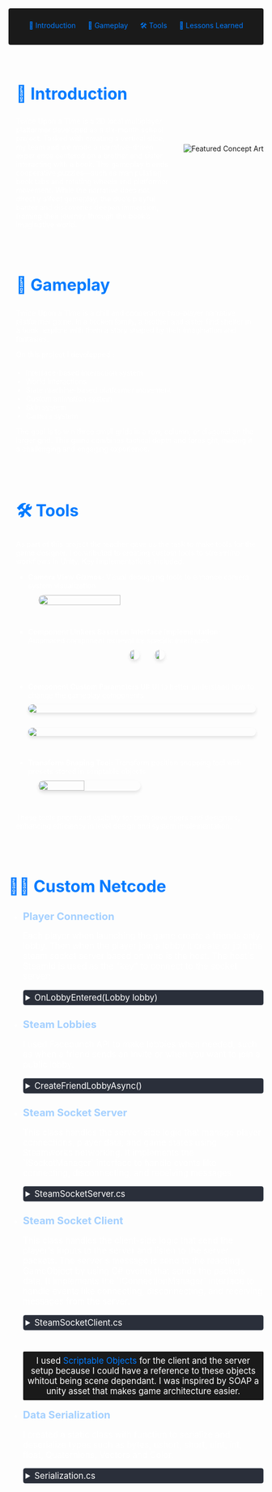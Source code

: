 <!-- Summary Section with Navigation -->

<div style="background:rgb(26, 26, 26); padding: 1.5rem; margin-bottom: 2rem; border-radius: 4px; text-align: center;">
<a href="#introduction" style="color: #007bff; text-decoration: none; margin: 0 10px;">🌟 Introduction </a>
<a href="#game" style="color: #007bff; text-decoration: none; margin: 0 10px;">👾 Gameplay </a>
<a href="#tools" style="color: #007bff; text-decoration: none; margin: 0 10px;">🛠️ Tools </a>
<a href="#lesson" style="color: #007bff; text-decoration: none; margin: 0 10px;">📌 Lessons Learned </a>

</div>

<!-- Main Content with Anchor -->
<div id="introduction" style="display: flex; align-items: center; margin: 2rem 0;">
    <div style="flex: 1; padding: 0 15px; color: #fff;">
        <h2 style="font-size: 2rem; color: #007bff;">🌟 Introduction</h2>
        <p>
            Twice Upon a Time is a 2D local multiplayer platformer developed as a six-month school project. Tasked with creating a vertical slice, my team and we made a narrative-driven experience centered on a brother and sister interacting with a book. The gameplay blends cooperative puzzles—such as manipulating book tabs and rotating wheels and platformer movement. While the narrative does not directly affect gameplay, the duo’s playful banter and discoveries deepen immersion, framing their journey through the book’s imaginative world.
        </p>
    </div>
    <img src="https://i.imgur.com/dNOutQa.png" 
         alt="Featured Concept Art" 
         style="margin-left: 12px;">
</div>


<div id="game" style="display: flex; align-items: center; margin: 2rem 0;">
    <div style="flex: 1; padding: 0 15px; color: #fff;">
        <h2 style="font-size: 2rem; color: #007bff;">👾 Gameplay</h2>
        <p>
            Twice Upon a Time is a chill and cooperative two-player narrative platformer game.
            In a broken family, a brother and sister find shelter in a book, explore with them a story shaped by their imagination and fantasies.
        </p>
        <p>
            <p style="margin-bottom: 1.2rem;">
                 On this project I developped :
            <ul style="margin-top: 0.5rem; padding-left: 1.2rem;">
            <li>Interface-based interaction system</li>
            <li>World interactions</li>
            <li>State machine-based platformer movement</li>
            <li>Custom animation system</li>
            <li>Skin system </li>
            <li>Camera system</li>
        </ul>
        </p>
        <p>
            The goal is to win three small grids in a row, column, or diagonal on the larger grid. This game combines tactical depth and foresight, making it a challenging and engaging experience.
        </p>
    </div>
</div>


<div id="tools" style="display: flex; align-items: center; margin: 2rem 0;">
    <div style="flex: 1; padding: 0 15px; color: #fff;">
        <h2 style="font-size: 2rem; color: #007bff;">🛠️ Tools</h2>
        <p>
            As part of this project the teacher gave us the task to make tools for the game designer. I contributed to creating custom tools to streamline workflows in Unity. Key implementations included:
        </p>
        <ul style="margin-top: 0.5rem;">
            <li style="margin-bottom: 1.5rem;">
                <div style="display: flex; flex-direction: column; gap: 10px;">
                    <div>
                        <strong>Camera View Gizmos:</strong> Visual debugging tools to enhance camera system visualization
                    </div>
                    <img src="https://i.imgur.com/wylx2ky.jpeg" 
                         style="float: right; 
                        margin: 0 0 20px 20px;
                        width: 60%; 
                        height: 60%;
                        border-radius: 10px;">
                </div>
            </li>
            <li style="margin-bottom: 1.5rem;">
                <div style="display: flex; flex-direction: column; gap: 10px;">
                    <div>
                        <strong>Component Linkers Based on Interface Implementation:</strong> Automated component retrieval for specific interfaces
                    </div>
                    <div style="display: flex; gap: 10px; margin: auto;">
                        <img src="https://i.imgur.com/KwcJC4U.jpeg" style="float: middle; 
                        margin: 0 0 20px 20px;
                        width: 45%; 
                        height: auto;
                        border-radius: 12px;
                        box-shadow: 0 4px 6px rgba(0,0,0,0.1);
                        shape-outside: ellipse(40% 50% at 60% 50%);">
                        <img src="https://i.imgur.com/Qksykf1.jpeg" style="float: middle; 
                        margin: 0 0 20px 20px;
                        width: 45%; 
                        height: auto;
                        border-radius: 12px;
                        box-shadow: 0 4px 6px rgba(0,0,0,0.1);
                        shape-outside: ellipse(40% 50% at 60% 50%);">
                    </div>
                </div>
            </li>
            <li style="margin-bottom: 1.5rem;">
                <div style="display: flex; flex-direction: column; gap: 10px;">
                    <div>
                        <strong>Component Custom Parameters UI:</strong> UI to better understand how to change the gameplay components
                    </div>
                    <div style="text-align: left;">
                        <img src="https://i.imgur.com/deIfrex.gif" style="
                            display: block; /* or inline-block */
                            height: auto;
                            max-width: 100%;
                            border-radius: 12px;
                            box-shadow: 0 4px 6px rgba(0,0,0,0.1);
                            margin: 0 0 20px 0;">
                    </div>
                    <div style="text-align: left;">
                        <img src="https://i.imgur.com/jDpnj13.gif" style="
                            display: block; /* or inline-block */
                            height: auto;
                            max-width: 100%;
                            border-radius: 12px;
                            box-shadow: 0 4px 6px rgba(0,0,0,0.1);
                            margin: 0 0 20px 0;">
                    </div>
                </div>
            </li>
            <li style="margin-bottom: 1.5rem;">
                <div style="display: flex; flex-direction: column; gap: 10px;">
                    <div>
                        <strong>Transform Snaping Tool:</strong> Transform position snapping tool with presets stored in scriptable objects
                    </div>
                    <img src="https://i.imgur.com/Eqh4bq5.jpeg" 
                         style="float: middle; 
                        margin: 0 0 20px 20px;
                        width: 45%; 
                        height: auto;
                        border-radius: 12px;
                        box-shadow: 0 4px 6px rgba(0,0,0,0.1);
                        shape-outside: ellipse(40% 50% at 60% 50%);">
                </div>
            </li>
        </ul>
        <p>
            These tools prioritized usability for both developers and designers, enhancing efficiency in level design and system implementation.
        </p>
    </div>
</div>


<div id="hj" style="display: flex; align-items: center; margin: 2rem 0;">
    <div style="flex: 1; color: #fff;">
        <h2 style="font-size: 2rem; color: #007bff;">👨‍💻 Custom Netcode</h2>
        <ul style="font-size: 120%;">
        <li style= "padding-bottom: 15px">
                <span style="color:rgb(164, 208, 255); font-weight: bold;  font-size: 120%">Player Connection</span>
                <p>
                    Each player when launching the game create a friends only lobby. Then when the player join a lobby it create or join the steam socket server based on who is the host. The host's SteamId is used as the "key" to connect to the socket server;
                </p>
                    <details style="margin: 10px 0; border: 1px solid #3d4450; border-radius: 4px;">
        <summary style="cursor: pointer; padding: 4px; background-color: #2a2f3a; color: #fff;">
            OnLobbyEntered(Lobby lobby)
        </summary>
        <div style="background-color: #1a1a1a; border-radius: 0 0 4px 4px;">
<div>

    private void OnLobbyEntered(Lobby lobby)
    {
        "Lobby Entered".Log();
        if (connectionManager != null)
        {
            connectionManager.Close();
        }

        if (socketManager != null)
        {
            socketManager.Close();
        }

        currentLobby = lobby;

        if (lobby.Owner.Id == SteamClient.SteamId)
        {
            socketManager = SteamNetworkingSockets.CreateRelaySocket(0, server);
            server.ResetPlayers();
        }
        connectionManager = SteamNetworkingSockets.ConnectRelay(lobby.Owner.Id, 0, client);
    }

</div>
                </details>
            </li>
            <li style= "padding-bottom: 15px">
                <span style="color:rgb(164, 208, 255); font-weight: bold;  font-size: 120%">Steam Lobbies</span>
                <p>
                    I used Facepunch API to make lobbies when needed, such as when a friend sends an invite or when you want to join a public lobby.
                </p>
                    <details style="margin: 10px 0; border: 1px solid #3d4450; border-radius: 4px;">
        <summary style="cursor: pointer; padding: 4px; background-color: #2a2f3a; color: #fff;">
            CreateFriendLobbyAsync()
        </summary>
        <div style="background-color: #1a1a1a; border-radius: 0 0 4px 4px;">
<div>

    public async void CreateFriendLobbyAsync()
    {
        try
        {
            var createLobbyResult = await SteamMatchmaking.CreateLobbyAsync(maxPlayer);
            if (createLobbyResult.HasValue)
            {
                currentLobby = createLobbyResult.Value;

                currentLobby.SetFriendsOnly();
                currentLobby.SetJoinable(true);
            }
            else
            {
                Debug.LogError("Failed to create lobby.");
            }
        }
        catch (System.Exception ex)
        {
            Debug.LogError($"Error creating lobby: {ex.Message}");
        }
    }

</div>
                </details>
            </li>
            <li style= "padding-bottom: 15px">
    <span style="color:rgb(164, 208, 255); font-weight: bold;  font-size: 120%">Steam Socket Server</span>
    <p>
        This class handles the server-side logic that manage player connections, player data, and game states using Steamworks networking. It implements the `ISocketManager` interface to handle events like connecting, disconnecting, and receiving messages.
    </p>
    <details style="margin: 10px 0; border: 1px solid #3d4450; border-radius: 4px;">
        <summary style="cursor: pointer; padding: 4px; background-color: #2a2f3a; color: #fff;">
            SteamSocketServer.cs
        </summary>
        <div style="background-color: #1a1a1a; border-radius: 0 0 4px 4px;">
<div>

    [CreateAssetMenu(fileName = "SteamSocketServer", menuName = "ScriptableObjects/SteamSocketServer", order = 1)]
    public class SteamSocketServer : ScriptableObject, ISocketManager
    {
        [SerializeField] float waitBeforeStart = 3f;
        static int globalPlayerCount = 0;
        Awaitable waitBegin = null;

        static Dictionary&lt;Connection, PlayerData&gt; players = new();

        public void ResetPlayers()
        {
            players.Clear();
        }

        public void OnConnecting(Connection connection, ConnectionInfo info)
        {
            connection.Accept();
            "Client Try To Connect".Log();
        }

        public void OnConnected(Connection connection, ConnectionInfo info)
        {
            "Client is Connected".Log();

            PlayerData playerData = new PlayerData();
            playerData.connection = connection;
            playerData.steamId = info.Identity.SteamId;
            playerData.playerNum = globalPlayerCount;
            players.Add(connection, playerData);
            globalPlayerCount++;

            if (players.Count != SteamManager.instance.maxPlayer) return;

            globalPlayerCount = 0;
            bigGrid = new();
            bigGrid.Clear();
            for (int i = 0; i < 9; i++)
            {
                bigGrid.Add(new SmallGrid());
            }
            waitForAllType = true;

            foreach (var player in players.Keys)
            {
                PacketBuilder.SendPacket(new LoadScene(2), player, SendType.Reliable);
            }
        }

        public void OnDisconnected(Connection connection, ConnectionInfo info)
        {
            connection.Close();
            "Client Disconnected".Log();
        }

        public void OnMessage(Connection connection, NetIdentity identity, IntPtr data, int size, long messageNum, long recvTime, int channel)
        {
            "Server Receive Packet".Log();
            byte[] byteArray = new byte[size];
            Marshal.Copy(data, byteArray, 0, size);
            int offset = 0;
            Opcode opcode = (Opcode)Serialization.DeserializeU16(byteArray, ref offset);
            switch (opcode)
            {
                case Opcode.Message:
                    {
                        MessagePacket packet = MessagePacket.Deserialize<MessagePacket>(byteArray, ref offset);
                        packet.messsage.Log();
                        break;
                    }
                case Opcode.Ready:
                    {
                        if (players.TryGetValue(connection, out PlayerData player))
                        {
                            player.isReady = true;
                            foreach (var playerConnection in players.Keys)
                            {
                                PacketBuilder.SendPacket(new Ready(player.playerNum), playerConnection, SendType.Reliable);
                            }
                        }
                        CheckToStart();
                        break;
                    }
                case Opcode.CancelReady:
                    {
                        if (players.TryGetValue(connection, out PlayerData player))
                        {
                            player.isReady = false;
                            foreach (var playerConnection in players.Keys)
                            {
                                PacketBuilder.SendPacket(new CancelReady(player.playerNum), playerConnection, SendType.Reliable);
                            }
                            CheckToStart();
                        }
                        break;
                    }
                case Opcode.Play:
                    {
                        if (players.TryGetValue(connection, out PlayerData player))
                        {
                            PlayClient playTurnPacket = PlayClient.Deserialize&lt;PlayClient&gt;(byteArray, ref offset);
                            HandleTurnPakcet(player, playTurnPacket.pos, playTurnPacket.bigPos);
                        }
                        break;
                    }
            }
        }
    }
</div>
        </div>
    </details>
</li>
<li style= "padding-bottom: 15px">
    <span style="color:rgb(164, 208, 255); font-weight: bold;  font-size: 120%">Steam Socket Client</span>
    <p>
        This class handles the client-side logic that send the player's inputs to the server and listen to the server packets. The server's message is send to the reacting GameObject by using C# events that sends the packets data. It implements the `IConnectionManager` interface to handle events like connecting, disconnecting, and receiving messages from the server.
    </p>
    <details style="margin: 10px 0; border: 1px solid #3d4450; border-radius: 4px;">
        <summary style="cursor: pointer; padding: 4px; background-color: #2a2f3a; color: #fff;">
            SteamSocketClient.cs
        </summary>
        <div style="background-color: #1a1a1a; border-radius: 0 0 4px 4px;">
<div>

    [CreateAssetMenu(fileName = "SteamSocketClient", menuName = "ScriptableObjects/SteamSocketClient", order = 1)]
    public class SteamSocketClient : ScriptableObject, IConnectionManager
    {
        public int firstTurn = -1;
        public int playerNum = 0;

        public event Action<int, int, int> playTurn;
        public event Action activateAll;
        public event Action<int> activateSpecified;
        public event Action<int, int> smallWin;
        public event Action<int, float,float> timeUpdate;

        public void OnConnected(ConnectionInfo info)
        {

        }

        public void OnConnecting(ConnectionInfo info)
        {

        }

        public void OnDisconnected(ConnectionInfo info)
        {

        }

        public void OnMessage(IntPtr data, int size, long messageNum, long recvTime, int channel)
        {
            byte[] byteArray = new byte[size];
            Marshal.Copy(data, byteArray, 0, size);
            int offset = 0;
            Opcode opcode = (Opcode)Serialization.DeserializeU16(byteArray, ref offset);
            switch (opcode)
            {
                case Opcode.Message:
                    MessagePacket messagePacket = MessagePacket.Deserialize<MessagePacket>(byteArray, ref offset);
                    messagePacket.messsage.Log();
                    break;
                case Opcode.LoadScene:
                    LoadScene loadScenepacket = LoadScene.Deserialize<LoadScene>(byteArray, ref offset);
                    SceneManager.LoadScene(loadScenepacket.scene);
                    break;
                case Opcode.Ready:
                    Ready readypacket = Ready.Deserialize<Ready>(byteArray, ref offset);
                    SteamManager.instance.Ready(readypacket.playerNum);
                    break;
                case Opcode.CancelReady:
                    CancelReady cancelReadypacket = CancelReady.Deserialize<CancelReady>(byteArray, ref offset);
                    SteamManager.instance.CancelReady(cancelReadypacket.playerNum);
                    break;
                case Opcode.InitGame:
                    InitGame initGame = InitGame.Deserialize<InitGame>(byteArray, ref offset);
                    firstTurn = initGame.firstTurn;
                    playerNum = initGame.playerNum;
                    SceneManager.LoadScene(1);
                    break;
                case Opcode.PlayTurn:
                    PlayTurn playTurnPacket = PlayTurn.Deserialize<PlayTurn>(byteArray, ref offset);
                    playTurn?.Invoke(playTurnPacket.playerNum, playTurnPacket.posBig, playTurnPacket.posSmall);
                    timeUpdate?.Invoke(playTurnPacket.playerNum,playTurnPacket.time0,playTurnPacket.time1);
                    break;
                case Opcode.ActivateAll:
                    activateAll?.Invoke();
                    break;
                case Opcode.ActivateSpe:
                    ActivateSpecified activateSpecifiedPacket = ActivateSpecified.Deserialize<ActivateSpecified>(byteArray, ref offset);
                    activateSpecified?.Invoke(activateSpecifiedPacket.pos);
                    break;
                case Opcode.SmallWin:
                    SmallWin smallWinPacket = SmallWin.Deserialize<SmallWin>(byteArray, ref offset);
                    smallWin?.Invoke(smallWinPacket.bigPos, smallWinPacket.playerNum);
                    break;


            }
        }
    }
</div>
        </div>
    </details>
</li>

<p style="background:rgb(26, 26, 26); padding: 0.5rem; margin-bottom: 1rem; border-radius: 2px; text-align: center;" >
        I used <span style="color: #007bff"> Scriptable Objects</span> for the client and the server setup because I could have a reference to these objects whitout being scene dependant. I was inspired by SOAP a unity asset that makes game architecture easier.
    </p>
            <li style= "padding-bottom: 15px">
                <span style="color:rgb(164, 208, 255); font-weight: bold; font-size: 120%">Data Serialization</span>
                <p>
                    I created a static class with functiun to serialize and deserialize types such as bytes, ushort, short, uint, int, float, Quaternions, Vectors and Color.
                </p>
                    <details style="margin: 10px 0; border: 1px solid #3d4450; border-radius: 4px;">
        <summary style="cursor: pointer; padding: 4px; background-color: #2a2f3a; color: #fff;">
            Serialization.cs
        </summary>
        <div style="background-color: #1a1a1a; border-radius: 0 0 4px 4px;">
<div>

    public static class Serialization
    {
        public static void SerializeColor(List<byte> byteArray, Color value)
        {
            SerializeU8(byteArray, (byte)(value.r));
            SerializeU8(byteArray, (byte)(value.g));
            SerializeU8(byteArray, (byte)(value.b));
            SerializeU8(byteArray, (byte)(value.a));
        }

        public static Color DeserializeColor(byte[] byteArray, ref int offset)
        {
            byte r = DeserializeU8(byteArray, ref offset);
            byte g = DeserializeU8(byteArray, ref offset);
            byte b = DeserializeU8(byteArray, ref offset);
            byte a = DeserializeU8(byteArray, ref offset);

            return new Color(r, g, b, a);
        }

        public static void SerializeVector3(List<byte> byteArray, Vector3 value)
        {
            SerializeF32(byteArray, value.x);
            SerializeF32(byteArray, value.y);
            SerializeF32(byteArray, value.z);
        }

        public static Vector3 DeserializeVector3(byte[] byteArray, ref int offset)
        {
            Vector3 result;
            result.x = DeserializeF32(byteArray, ref offset);
            result.y = DeserializeF32(byteArray, ref offset);
            result.z = DeserializeF32(byteArray, ref offset);
            return result;
        }

        public static void SerializeVector2(List<byte> byteArray, Vector2 value)
        {
            SerializeF32(byteArray, value.x);
            SerializeF32(byteArray, value.y);
        }

        public static Vector2 DeserializeVector2(byte[] byteArray, ref int offset)
        {
            Vector2 result;
            result.x = DeserializeF32(byteArray, ref offset);
            result.y = DeserializeF32(byteArray, ref offset);
            return result;
        }

        public static void SerializeQuaternion(List<byte> byteArray, Quaternion value)
        {
            SerializeF32(byteArray, value.x);
            SerializeF32(byteArray, value.y);
            SerializeF32(byteArray, value.z);
            SerializeF32(byteArray, value.w);
        }

        public static Quaternion DeserializeQuaternion(byte[] byteArray, ref int offset)
        {
            Quaternion result;
            result.x = DeserializeF32(byteArray, ref offset);
            result.y = DeserializeF32(byteArray, ref offset);
            result.z = DeserializeF32(byteArray, ref offset);
            result.w = DeserializeF32(byteArray, ref offset);
            return result;
        }

        public static void SerializeF32(List<byte> byteArray, float value)
        {
            int intRepresentation = BitConverter.ToInt32(BitConverter.GetBytes(value), 0);
            SerializeI32(byteArray, intRepresentation);
        }

        public static float DeserializeF32(byte[] byteArray, ref int offset)
        {
            int intRepresentation = DeserializeI32(byteArray, ref offset);
            return BitConverter.ToSingle(BitConverter.GetBytes(intRepresentation), 0);
        }

        public static void SerializeI8(List<byte> byteArray, sbyte value)
        {
            SerializeU8(byteArray, (byte)value);
        }

        public static sbyte DeserializeI8(byte[] byteArray, ref int offset)
        {
            return (sbyte)DeserializeU8(byteArray, ref offset);
        }

        public static void SerializeI16(List<byte> byteArray, short value)
        {
            SerializeU16(byteArray, (ushort)value);
        }

        public static short DeserializeI16(byte[] byteArray, ref int offset)
        {
            short value = BitConverter.ToInt16(byteArray, offset);
            offset += sizeof(short);
            return IPAddress.NetworkToHostOrder(value);
        }

        public static void SerializeI32(List<byte> byteArray, int value)
        {
            SerializeU32(byteArray, (uint)value);
        }

        public static int DeserializeI32(byte[] byteArray, ref int offset)
        {
            int value = BitConverter.ToInt32(byteArray, offset);
            offset += sizeof(int);
            return IPAddress.NetworkToHostOrder(value);
        }

        public static void SerializeU8(List<byte> byteArray, byte value)
        {
            byteArray.Add(value);
        }

        public static byte DeserializeU8(byte[] byteArray, ref int offset)
        {
            byte value = byteArray[offset];
            offset += sizeof(byte);
            return value;
        }

        public static void SerializeU16(List<byte> byteArray, ushort value)
        {
            value = (ushort)IPAddress.HostToNetworkOrder((short)value);
            byteArray.AddRange(BitConverter.GetBytes(value));
        }

        public static ushort DeserializeU16(byte[] byteArray, ref int offset)
        {
            ushort value = BitConverter.ToUInt16(byteArray, offset);
            offset += sizeof(ushort);
            return (ushort)IPAddress.NetworkToHostOrder((short)value);
        }

        public static void SerializeU32(List<byte> byteArray, uint value)
        {
            value = (uint)IPAddress.HostToNetworkOrder((int)value);
            byteArray.AddRange(BitConverter.GetBytes(value));
        }

        public static uint DeserializeU32(byte[] byteArray, ref int offset)
        {
            uint value = BitConverter.ToUInt32(byteArray, offset);
            offset += sizeof(uint);
            return (uint)IPAddress.NetworkToHostOrder((int)value);
        }

        public static void SerializeString(List<byte> byteArray, string value)
        {
            SerializeU32(byteArray, (uint)value.Length);
            byteArray.AddRange(Encoding.UTF8.GetBytes(value));
        }

        public static string DeserializeString(byte[] byteArray, ref int offset)
        {
            uint length = DeserializeU32(byteArray, ref offset);
            string value = Encoding.UTF8.GetString(byteArray, offset, (int)length);
            offset += (int)length;
            return value;
        }
    }

</div>
                </details>
            </li>
        </ul>
    </div>
</div>